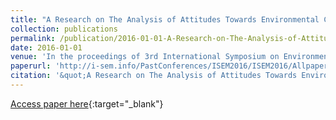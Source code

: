 ```yaml
---
title: "A Research on The Analysis of Attitudes Towards Environmental Consciousness and Eco-friendly Products Awareness: The Case of Adiyaman University"
collection: publications
permalink: /publication/2016-01-01-A-Research-on-The-Analysis-of-Attitudes-Towards-Environmenta
date: 2016-01-01
venue: 'In the proceedings of 3rd International Symposium on Environment and Morality (ISEM2016) 4-6 Nov 2016 Alanya/Antalya - Turkey'
paperurl: 'http://i-sem.info/PastConferences/ISEM2016/ISEM2016/Allpapers/13-ISEM2016ID346.htm'
citation: '&quot;A Research on The Analysis of Attitudes Towards Environmental Consciousness and Eco-friendly Products Awareness: The Case of Adiyaman University.&quot; In the proceedings of 3rd International Symposium on Environment and Morality (ISEM2016) 4-6 Nov 2016 Alanya/Antalya - Turkey, 2016.'
---
```

[Access paper here](http://i-sem.info/PastConferences/ISEM2016/ISEM2016/Allpapers/13-ISEM2016ID346.htm){:target="_blank"}
